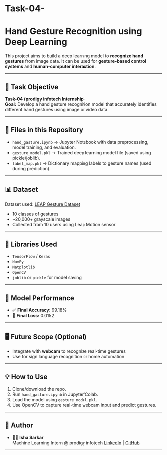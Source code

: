  # Task-04-
# Hand Gesture Recognition using Deep Learning

This project aims to build a deep learning model to **recognize hand gestures** from image data. It can be used for **gesture-based control systems** and **human-computer interaction**.

---

## 🧠 Task Objective

**Task-04 (prodigy infotech Internship)**  
**Goal:** Develop a hand gesture recognition model that accurately identifies different hand gestures using image or video data.

---

## 📂 Files in this Repository

- `hand_gasture.ipynb` → Jupyter Notebook with data preprocessing, model training, and evaluation.
- `gesture_model.pkl` → Trained deep learning model file (saved using pickle/joblib).
- `label_map.pkl` → Dictionary mapping labels to gesture names (used during prediction).


---

## 📊 Dataset

Dataset used: [LEAP Gesture Dataset](https://www.kaggle.com/datasets/gti-upm/leapgestrecog)

- 10 classes of gestures
- ~20,000+ grayscale images
- Collected from 10 users using Leap Motion sensor

---

## 🔧 Libraries Used

- `TensorFlow` / `Keras`
- `NumPy`
- `Matplotlib`
- `OpenCV`
- `joblib` or `pickle` for model saving

---

## 🎯 Model Performance

- ✅ **Final Accuracy:** 99.18%
- 🧮 **Final Loss:** 0.0152

---

## 🖥️ Future Scope (Optional)

- Integrate with **webcam** to recognize real-time gestures
- Use for sign language recognition or home automation

---

## 💡 How to Use

1. Clone/download the repo.
2. Run `hand_gasture.ipynb` in Jupyter/Colab.
3. Load the model using `gesture_model.pkl`.
4. Use OpenCV to capture real-time webcam input and predict gestures.

---

## 🔗 Author

- 👩‍💻 **Isha Sarkar**  
Machine Learning Intern @ prodigy infotech
[LinkedIn](https://www.linkedin.com) | [GitHub](https://github.com/Isha2020)

---

